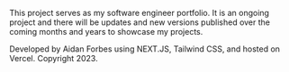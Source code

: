 This project serves as my software engineer portfolio. It is an ongoing project and there will be updates and new versions published over the coming months and years to showcase my projects.


Developed by Aidan Forbes using NEXT.JS, Tailwind CSS, and hosted on Vercel. Copyright 2023.